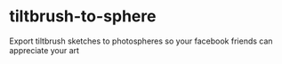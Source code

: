 # tiltbrush-to-sphere
Export tiltbrush sketches to photospheres so your facebook friends can appreciate your art
